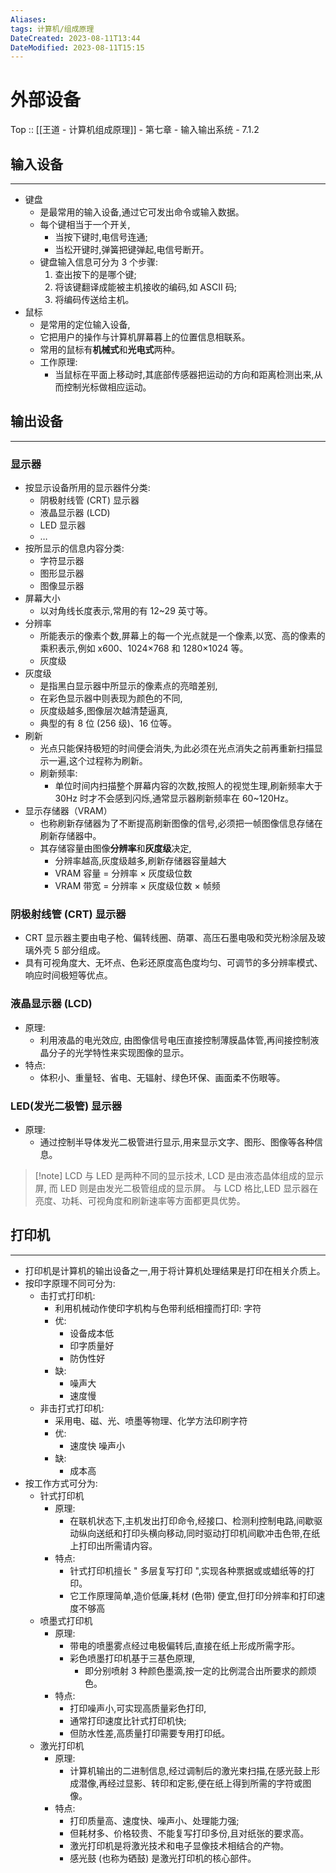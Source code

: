 ```yaml
---
Aliases: 
tags: 计算机/组成原理 
DateCreated: 2023-08-11T13:44
DateModified: 2023-08-11T15:15
---
```

# 外部设备

Top :: [[王道 - 计算机组成原理]] - 第七章 - 输入输出系统 - 7.1.2

## 输入设备
---
- 键盘
	- 是最常用的输入设备,通过它可发出命令或输入数据。
	- 每个键相当于一个开关,
		- 当按下键时,电信号连通;
		- 当松开键时,弹簧把键弹起,电信号断开。
	- 键盘输入信息可分为 3 个步骤:
		1. 查出按下的是哪个键;
		2. 将该键翻译成能被主机接收的编码,如 ASCII 码;
		3. 将编码传送给主机。
- 鼠标
	- 是常用的定位输入设备,
	- 它把用户的操作与计算机屏幕暮上的位置信息相联系。
	- 常用的鼠标有**机械式**和**光电式**两种。
	- 工作原理:
		- 当鼠标在平面上移动时,其底部传感器把运动的方向和距离检测出来,从而控制光标做相应运动。

## 输出设备
---
### 显示器

- 按显示设备所用的显示器件分类:
	- 阴极射线管 (CRT) 显示器
	- 液晶显示器 (LCD)
	- LED 显示器
	- …
- 按所显示的信息内容分类:
	- 字符显示器
	- 图形显示器
	- 图像显示器
- 屏幕大小
	- 以对角线长度表示,常用的有 12~29 英寸等。
- 分辨率
	- 所能表示的像素个数,屏幕上的每一个光点就是一个像素,以宽、高的像素的乘积表示,例如 x600、1024×768 和 1280×1024 等。
	- 灰度级
- 灰度级
	- 是指黑白显示器中所显示的像素点的亮暗差别,
	- 在彩色显示器中则表现为颜色的不同,
	- 灰度级越多,图像层次越清楚逼真,
	- 典型的有 8 位 (256 级)、16 位等。
- 刷新
	- 光点只能保持极短的时间便会消失,为此必须在光点消失之前再重新扫描显示一遍,这个过程称为刷新。
	- 刷新频率:
		- 单位时间内扫描整个屏幕内容的次数,按照人的视觉生理,刷新频率大于 30Hz 时才不会感到闪烁,通常显示器刷新频率在 60~120Hz。
- 显示存储器（VRAM）
	- 也称刷新存储器为了不断提高刷新图像的信号,必须把一帧图像信息存储在刷新存储器中。
	- 其存储容量由图像**分辨率**和**灰度级**决定,
		- 分辨率越高,灰度级越多,刷新存储器容量越大
		- VRAM 容量 = 分辨率 × 灰度级位数
		- VRAM 带宽 = 分辨率 × 灰度级位数 × 帧频

### 阴极射线管 (CRT) 显示器

- CRT 显示器主要由电子枪、偏转线圈、荫罩、高压石墨电吸和荧光粉涂层及玻璃外壳 5 部分组成。
- 具有可视角度大、无坏点、色彩还原度高色度均匀、可调节的多分辨率模式、响应时间极短等优点。

### 液晶显示器 (LCD)

- 原理:
	- 利用液晶的电光效应, 由图像信号电压直接控制薄膜晶体管,再间接控制液晶分子的光学特性来实现图像的显示。
- 特点:
	- 体积小、重量轻、省电、无辐射、绿色环保、画面柔不伤眼等。
 
### LED(发光二极管) 显示器

- 原理:
	- 通过控制半导体发光二极管进行显示,用来显示文字、图形、图像等各种信息。

> [!note] LCD 与 LED 是两种不同的显示技术,
> LCD 是由液态晶体组成的显示屏,
> 而 LED 则是由发光二极管组成的显示屏。
> 与 LCD 格比,LED 显示器在亮度、功耗、可视角度和刷新速率等方面都更具优势。

## 打印机
---
- 打印机是计算机的输出设备之一,用于将计算机处理结果是打印在相关介质上。
- 按印字原理不同可分为:
	- 击打式打印机:
		- 利用机械动作使印字机构与色带利纸相撞而打印: 字符
		- 优:
			- 设备成本低
			- 印字质量好
			- 防伪性好
		- 缺:
			- 噪声大
			- 速度慢
	- 非击打式打印机:
		- 采用电、磁、光、喷墨等物理、化学方法印刷字符
		- 优:
			- 速度快 噪声小
		- 缺:
			- 成本高
- 按工作方式可分为:
	- 针式打印机
		- 原理:
			- 在联机状态下,主机发出打印命令,经接口、检测利控制电路,间歇驱动纵向送纸和打印头横向移动,同时驱动打印机间歇冲击色带,在纸上打印出所需请内容。
		- 特点:
			- 针式打印机擅长 " 多层复写打印 ",实现各种票据或或蜡纸等的打印。
			- 它工作原理简单,造价低廉,耗材 (色带) 便宜,但打印分辨率和打印速度不够高
	- 喷墨式打印机
		- 原理:
			- 带电的喷墨雾点经过电极偏转后,直接在纸上形成所需字形。
			- 彩色喷墨打印机基于三基色原理,
				- 即分别喷射 3 种颜色墨滴,按一定的比例混合出所要求的颜烦色。
		- 特点:
			- 打印噪声小,可实现高质量彩色打印,
			- 通常打印速度比针式打印机快;
			- 但防水性差,高质量打印需要专用打印纸。
	- 激光打印机
		- 原理:
			- 计算机输出的二进制信息,经过调制后的激光束扫描,在感光鼓上形成潜像,再经过显影、转印和定影,便在纸上得到所需的字符或图像。
		- 特点:
			- 打印质量高、速度快、噪声小、处理能力强;
			- 但耗材多、价格较贵、不能复写打印多份,且对纸张的要求高。
			- 激光打印机是将激光技术和电子显像技术相结合的产物。
			- 感光鼓 (也称为硒鼓) 是激光打印机的核心部件。
